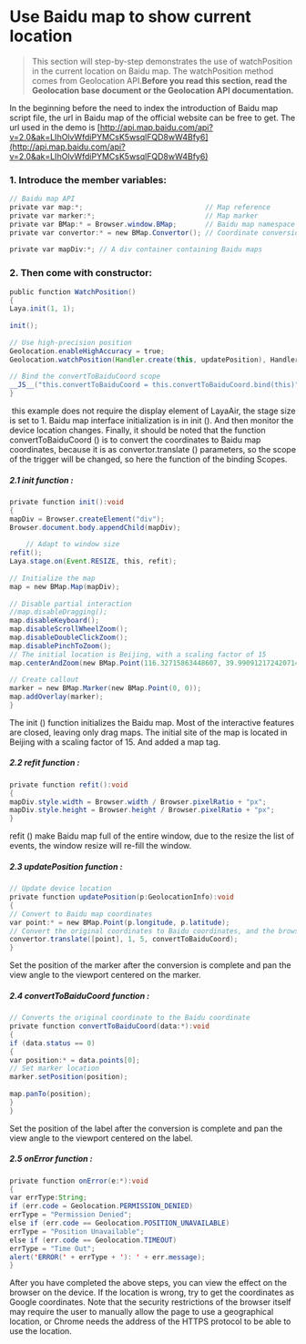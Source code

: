 # Use Baidu map to show current location

> This section will step-by-step demonstrates the use of watchPosition  in the current location on Baidu map. The watchPosition method comes from Geolocation API.**Before you read this section, read the Geolocation base document or the Geolocation API documentation.**
>

In the beginning before the need to index the introduction of Baidu map script file, the url in Baidu map of the official website can be free to get. The url used in the demo is [http://api.map.baidu.com/api?v=2.0&ak=LIhOlvWfdiPYMCsK5wsqlFQD8wW4Bfy6](http://api.map.baidu.com/api?v=2.0&ak=LIhOlvWfdiPYMCsK5wsqlFQD8wW4Bfy6)

### 1. Introduce the member variables:

```java
// Baidu map API
private var map:*;                              // Map reference
private var marker:*;                           // Map marker
private var BMap:* = Browser.window.BMap;       // Baidu map namespace
private var convertor:* = new BMap.Convertor(); // Coordinate conversion interface
 
private var mapDiv:*; // A div container containing Baidu maps
```

### 2. Then come with constructor:

```java
public function WatchPosition()
{
Laya.init(1, 1);
 
init();
 
// Use high-precision position
Geolocation.enableHighAccuracy = true;
Geolocation.watchPosition(Handler.create(this, updatePosition), Handler.create(this, onError));
 
// Bind the convertToBaiduCoord scope
__JS__("this.convertToBaiduCoord = this.convertToBaiduCoord.bind(this)");
}
```

​    this example does not require the display element of LayaAir, the stage size is set to 1. Baidu map interface initialization is in init (). And then monitor the device location changes. Finally, it should be noted that the function convertToBaiduCoord () is to convert the coordinates to Baidu map coordinates, because it is as convertor.translate () parameters, so the scope of the trigger will be changed, so here the function of the binding Scopes.


##### 2.1 init function :

```java
private function init():void
{
mapDiv = Browser.createElement("div");
Browser.document.body.appendChild(mapDiv);
 
    // Adapt to window size
refit();
Laya.stage.on(Event.RESIZE, this, refit);
 
// Initialize the map
map = new BMap.Map(mapDiv);
 
// Disable partial interaction
//map.disableDragging();
map.disableKeyboard();
map.disableScrollWheelZoom();
map.disableDoubleClickZoom();
map.disablePinchToZoom();
// The initial location is Beijing, with a scaling factor of 15
map.centerAndZoom(new BMap.Point(116.32715863448607, 39.990912172420714), 15);
 
// Create callout
marker = new BMap.Marker(new BMap.Point(0, 0));
map.addOverlay(marker);
}
```

 The init () function initializes the Baidu map. Most of the interactive features are closed, leaving only drag maps. The initial site of the map is located in Beijing with a scaling factor of 15. And added a map tag.

##### 2.2 refit function :

```java
private function refit():void
{
mapDiv.style.width = Browser.width / Browser.pixelRatio + "px";
mapDiv.style.height = Browser.height / Browser.pixelRatio + "px";
}
```

 refit () make Baidu map full of the entire window, due to the resize the list of events, the window resize will re-fill the window.

#####    2.3 updatePosition function :

```java
// Update device location
private function updatePosition(p:GeolocationInfo):void
{
// Convert to Baidu map coordinates
var point:* = new BMap.Point(p.longitude, p.latitude);
// Convert the original coordinates to Baidu coordinates, and the browser of some devices may get the Google coordinates, when the third parameter is changed to 3, which is correct.
convertor.translate([point], 1, 5, convertToBaiduCoord);
}
```

Set the position of the marker after the conversion is complete and pan the view angle to the viewport centered on the marker.

##### 2.4 convertToBaiduCoord function :

```java
// Converts the original coordinate to the Baidu coordinate
private function convertToBaiduCoord(data:*):void
{
if (data.status == 0)
{
var position:* = data.points[0];
// Set marker location
marker.setPosition(position);
 
map.panTo(position);
}
}
```

Set the position of the label after the conversion is complete and pan the view angle to the viewport centered on the label.

##### 2.5 onError function :

```java
private function onError(e:*):void
{
var errType:String;
if (err.code = Geolocation.PERMISSION_DENIED)
errType = "Permission Denied";
else if (err.code == Geolocation.POSITION_UNAVAILABLE)
errType = "Position Unavailable";
else if (err.code == Geolocation.TIMEOUT)
errType = "Time Out";
alert('ERROR(' + errType + '): ' + err.message);
}
```

 After you have completed the above steps, you can view the effect on the browser on the device. If the location is wrong, try to get the coordinates as Google coordinates. Note that the security restrictions of the browser itself may require the user to manually allow the page to use a geographical location, or Chrome needs the address of the HTTPS protocol to be able to use the location.
